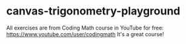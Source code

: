 # canvas-trigonometry-playground
All exercises are from Coding Math course in YouTube for free: https://www.youtube.com/user/codingmath
It's a great course!
